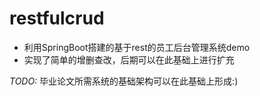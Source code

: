# restfulcrud
+ 利用SpringBoot搭建的基于rest的员工后台管理系统demo
+ 实现了简单的增删查改，后期可以在此基础上进行扩充  
   
   
*TODO:* 毕业论文所需系统的基础架构可以在此基础上形成:)
